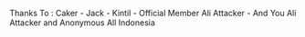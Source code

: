 Thanks To : Caker - Jack - Kintil - Official Member Ali Attacker - And You
Ali Attacker and Anonymous All Indonesia 
